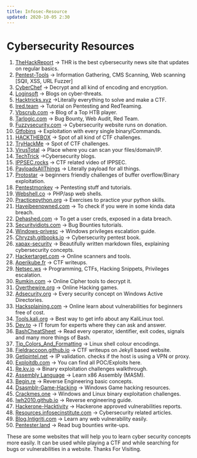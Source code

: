 ```yaml
---
title: Infosec-Resource
updated: 2020-10-05 2:30
---
```

# Cybersecurity Resources

1. [TheHackReport](https://thehackreport.com/)  → THR is the best cybersecurity news site that updates on regular basics.
2. [Pentest-Tools](http://pentest-tools.com/blog/)  → Information Gathering, CMS Scanning, Web scanning [SQlI, XSS, URL Fuzzer]
3. [CyberChef](https://gchq.github.io/CyberChef/)  → Decrypt and all kind of encoding and encryption.
4. [Loginsoft](https://www.loginsoft.com/blogs/)  → Blogs on cyber-threats.
5. [Hacktricks.xyz](https://book.hacktricks.xyz/)  →Literally everything to solve and make a CTF.
6. [Ired.team](https://www.ired.team/) → Tutorial on Pentesting and RedTeaming.
7. [Vbscrub.com](https://vbscrub.com/) → Blog of a Top HTB player.
8. [Tarlogic.com](https://www.tarlogic.com/en/) → Bug Bounty, Web Audit, Red Team.
9. [Fuzzysecurity.com](https://www.fuzzysecurity.com/index.html) → Cybersecurity website runs on donation.
10. [Gtfobins](https://gtfobins.github.io/) → Exploitation with every single binary/Commands.
11. [HACKTHEBOX](http://hackthebox.eu) → Spot of all kind of CTF challenges.
12. [TryHackMe](https://tryhackme.com/dashboard) → Spot of CTF challenges.
13. [VirusTotal](https://www.virustotal.com/gui/home/upload) → Place where you can scan your files/domain/IP.
14. [TechTrick](http://www.techtrick.in/) →Cybersecurity blogs.
15. [IPPSEC.rocks](https://ippsec.rocks/?#) → CTF related video of IPPSEC.
16. [PayloadsAllThings](https://github.com/swisskyrepo/PayloadsAllTheThings) → Literally payload for all things.
17. [Protostar](http://exploit-exercises.lains.space/protostar/) → beginners friendly challenges of buffer overflow/Binary exploitation.
18. [Pentestmonkey](http://pentestmonkey.net/) → Pentesting stuff and tutorials.
19. [Webshell.co](https://webshell.co/) → PHP/asp web shells.
20. [Practicepython.org](https://www.practicepython.org/) → Exercises to practice your python skills.
21. [Haveibeenpwned.com](https://haveibeenpwned.com/) → To check if you were in some kinda data breach.
22. [Dehashed.com](https://www.dehashed.com/) → To get a user creds, exposed in a data breach.
23. [Securityidiots.com](http://www.securityidiots.com/) → Bug Bounties tutorials.
24. [Windows-privesc](https://www.absolomb.com/2018-01-26-Windows-Privilege-Escalation-Guide/) → Windows privileges escalation guide.
25. [Chryzsh.gitbooks.io](https://chryzsh.gitbooks.io/pentestbook/content/) → Cybersecurity pentest book.
26. [xapax-security](https://github.com/xapax/security) → Beautifully written markdown files, explaining cybersecurity concepts.
27. [Hackertarget.com](https://hackertarget.com/) → Online scanners and tools.
28. [Aperikube.fr](https://aperikube.fr/docs/) → CTF writeups.
29. [Netsec.ws](https://netsec.ws/) → Programming, CTFs, Hacking Snippets, Privileges escalation.
30. [Rumkin.com](http://rumkin.com/tools/cipher/) → Online Cipher tools to decrypt it.
31. [Overthewire.org](https://overthewire.org/wargames/) → Online Hacking games.
32. [Adsecurity.org](https://adsecurity.org/) → Every security concept on Windows Active Directories.
33. [Hacksplaining.com](https://www.hacksplaining.com/) → Online learn about vulnerabilities for beginners free of cost.
34. [Tools.kali.org](https://tools.kali.org/tools-listing) → Best way to get info about any KaliLinux tool.
35. [Dev.to](https://dev.to/) → IT forum for experts where they can ask and answer.
36. [BashCheatSheet](https://www.stationx.net/bash-cheat-sheet/?utm_source=linkedin&utm_medium=post&utm_campaign=bash-cs&cmc_project=stationx-main) → Read every operator, identifier, exit codes, signals and many more things of Bash.
37. [Tip_Colors_And_Formatting](https://misc.flogisoft.com/bash/tip_colors_and_formatting) → Linux shell colour encodings.
38. [Fieldraccoon.github.io](https://fieldraccoon.github.io/) → CTF writeups on Jekyll based website.
39. [Getipintel.net](http://getipintel.net/free-proxy-vpn-tor-detection-api/) → IP validation. checks if the host is using a VPN or proxy.
40. [Exploitdb.com](https://www.exploit-db.com/) → You can find all POC/Exploits here.
41. [Re.kv.io](https://re.kv.io/) → Binary exploitation challenges walkthrough.
42. [Assembly Language](https://web.archive.org/web/20200402220801/https://www.cs.virginia.edu/~evans/cs216/guides/x86.html) → Learn x86 Assembly (MASM).
43. [Begin.re](https://www.begin.re/) → Reverse Engineering basic concepts.
44. [Dsasmblr-Game-Hacking](https://github.com/dsasmblr/game-hacking) → Windows Game hacking resources.
45. [Crackmes.one](https://crackmes.one/) → Windows and Linux binary exploitation challenges.
46. [Iwh2010.github.io](https://iwh2010.github.io/) → Reverse engineering guide.
47. [Hackerone-Hacktivity](https://hackerone.com/hacktivity) → Hackerone approved vulnerabilities reports.
48. [Resources.infosecinstitute.com](https://resources.infosecinstitute.com/) → Cybersecurity related articles.
49. [Blog.Intigriti.com](https://blog.intigriti.com/) → Learn any web vulnerability easily.
50. [Pentester.land](https://pentester.land/list-of-bug-bounty-writeups.html) → Read bug bounties write-ups.


These are some websites that will help you to learn cyber security concepts more easily. It can be used while playing a CTF and while searching for bugs or vulnerabilities in a website.
Thanks For Visiting.

